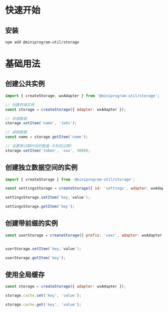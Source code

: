 # 快速开始

## 安装

```bash
npm add @miniprogram-util/storage
```

# 基础用法

## 创建公共实例

```js {2,5-6,8}
import { createStorage, wxAdapter } from '@miniprogram-util/storage';

// 创建存储实例
const storage = createStorage({ adapter: wxAdapter });

// 存储数据
storage.setItem('name', 'John');

// 读取数据
const name = storage.getItem('name');

// 设置带过期时间的数据（5秒后过期）
storage.setItem('token', 'xxx', 5000);
```

## 创建独立数据空间的实例

```js {1,3-4,12}
import { createStorage } from '@miniprogram-util/storage';

const settingsStorage = createStorage({ id: 'settings', adapter: wxAdapter });

settingsStorage.setItem('key,'value');

settingsStorage.getItem('key');
```

## 创建带前缀的实例

```js
const userStorage = createStorage({ prefix: 'user', adapter: wxAdapter });


userStorage.setItem('key,'value');

userStorage.getItem('key');

```

## 使用全局缓存

```js
const storage = createStorage({ adapter: wxAdapter });

storage.cache.set('key', 'value');

storage.cache.get('key', 'value');
```
